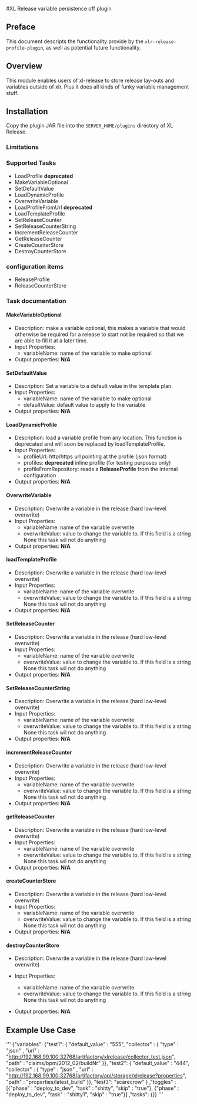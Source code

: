 #XL Release variable persistence off plugin

## Preface
This document descripts the functionality provide by the `xlr-release-profile-plugin`, as well as potential future functionality.

## Overview
This module enables users of xl-release to store release lay-outs and variables outside of xlr.
Plus it does all kinds of funky variable management stuff.

## Installation


Copy the plugin JAR file into the `SERVER_HOME/plugins` directory of XL Release.

### Limitations

### Supported Tasks

* LoadProfile **deprecated**
* MakeVariableOptional
* SetDefaultValue
* LoadDynamicProfile
* OverwriteVariable
* LoadProfileFromUrl **deprecated**
* LoadTemplateProfile
* SetReleaseCounter
* SetReleaseCounterString
* IncrementReleaseCounter
* GetReleaseCounter
* CreateCounterStore
* DestroyCounterStore


### configuration items
* ReleaseProfile
* ReleaseCounterStore


### Task documentation

####  MakeVariableOptional
* Description: make a variable optional, this makes a variable that would otherwise be required for a release to start not be required so that we are able to fill it at a later time.
* Input Properties:
  * variableName: name of the variable to make optional
* Output properties: **N/A**

####  SetDefaultValue
* Description: Set a variable to a default value in the template plan.
* Input Properties:
  * variableName: name of the variable to make optional
  * defaultValue: default value to apply to the variable
* Output properties: **N/A**

####  LoadDynamicProfile
* Description: load a variable profile from any location. This function is deprecated and will soon be replaced by loadTemplateProfile.
* Input Properties:
  * profileUrl: http/https url pointing at the profile (json format)
  * profiles: __deprecated__ inline profile (for testing purposes only)
  * profileFromRepository: reads a __ReleaseProfile__ from the internal configuration
* Output properties: **N/A**

####  OverwriteVariable
* Description: Overwrite a variable in the release (hard low-level overwrite)
* Input Properties:
  * variableName: name of the variable overwrite
  * overwriteValue: value to change the variable to. If this field is a string None this task wil not do anything
* Output properties: **N/A**

####  loadTemplateProfile
* Description: Overwrite a variable in the release (hard low-level overwrite)
* Input Properties:
  * variableName: name of the variable overwrite
  * overwriteValue: value to change the variable to. If this field is a string None this task wil not do anything
* Output properties: **N/A**

####  SetReleaseCounter
* Description: Overwrite a variable in the release (hard low-level overwrite)
* Input Properties:
  * variableName: name of the variable overwrite
  * overwriteValue: value to change the variable to. If this field is a string None this task wil not do anything
* Output properties: **N/A**

####  SetReleaseCounterString
* Description: Overwrite a variable in the release (hard low-level overwrite)
* Input Properties:
  * variableName: name of the variable overwrite
  * overwriteValue: value to change the variable to. If this field is a string None this task wil not do anything
* Output properties: **N/A**

####  incrementReleaseCounter
* Description: Overwrite a variable in the release (hard low-level overwrite)
* Input Properties:
  * variableName: name of the variable overwrite
  * overwriteValue: value to change the variable to. If this field is a string None this task wil not do anything
* Output properties: **N/A**

####  getReleaseCounter
* Description: Overwrite a variable in the release (hard low-level overwrite)
* Input Properties:
  * variableName: name of the variable overwrite
  * overwriteValue: value to change the variable to. If this field is a string None this task wil not do anything
* Output properties: **N/A**

####  createCounterStore
* Description: Overwrite a variable in the release (hard low-level overwrite)
* Input Properties:
  * variableName: name of the variable overwrite
  * overwriteValue: value to change the variable to. If this field is a string None this task wil not do anything
* Output properties: **N/A**

####  destroyCounterStore
* Description: Overwrite a variable in the release (hard low-level overwrite)
* Input Properties:
  * variableName: name of the variable overwrite
  * overwriteValue: value to change the variable to. If this field is a string None this task wil not do anything
* Output properties: **N/A**







    <type type="rel.releaseCounterTask" extends="rel.ProfileTask" virtual="true">
        <property name="counterStore" default="default" label="name of the counter Store" kind="string" required="true"
                  category="input"/>
        <property name="iconLocation" default="rel/profile.png" hidden="true"/>
        <property name="scriptLocation" default="rel/ReleaseCounter.py" category="input" hidden="true"/>
    </type>

    <type type="rel.SetReleaseCounter" extends="rel.releaseCounterTask"
          description="set a counter tied to this release">
        <property name="counterValue" label="value of the counter to set" kind="integer" required="true"
                  category="input"/>
        <property name="taskAction" label="what to do when we get to the script" kind="string" required="true"
                  default="set" hidden="true" category="input"/>
        <property name="counterName" label="name of the counter" kind="string" required="true" category="input"/>
    </type>

    <type type="rel.SetReleaseCounterString" extends="rel.releaseCounterTask"
          description="set a counter tied to this release but as string">
        <property name="counterValue" label="value of the counter to set" kind="string" required="true"
                  category="input"/>
        <property name="taskAction" label="what to do when we get to the script" kind="string" required="true"
                  default="setString" hidden="true" category="input"/>
        <property name="counterName" label="name of the counter" kind="string" required="true" category="input"/>
    </type>

    <type type="rel.incrementReleaseCounter" extends="rel.releaseCounterTask"
          description="get the release counter and increment it before returning">
        <property name="outputVariable" label="name of the variable" kind="string" required="true" category="output"/>
        <property name="counterName" label="name of the counter" kind="string" required="true" category="input"/>
        <property name="taskAction" label="what to do when we get to the script" kind="string" required="true"
                  default="increment" hidden="true" category="input"/>
    </type>

    <type type="rel.getReleaseCounter" extends="rel.releaseCounterTask"
          description="get the release counter and increment it before returning">
        <property name="outputVariable" label="name of the variable" kind="string" required="true" category="output"/>
        <property name="counterName" label="name of the counter" kind="string" required="true" category="input"/>
        <property name="taskAction" label="what to do when we get to the script" kind="string" required="true"
                  default="get" hidden="true" category="input"/>
    </type>

    <type type="rel.createCounterStore" extends="rel.releaseCounterTask" description="Create a fresh new counter store">
        <property name="taskAction" label="what to do when we get to the script" kind="string" required="true"
                  default="createStore" hidden="true" category="input"/>
    </type>
    <type type="rel.destroyCounterStore" extends="rel.releaseCounterTask" description="Destroy a counter store">
        <property name="taskAction" label="what to do when we get to the script" kind="string" required="true"
                  default="destroyStore" hidden="true" category="input"/>
    </type>

    <type type="rel.ReleaseCounterStore" extends="xlrelease.Configuration">
        <property name="counterStorage" default="{}" kind="string"/>
        <property name="modTime" label="time last modification" kind="string"/>
    </type>

    <!-- self tagging releases -->
    <type type="rel.setReleaseTag" extends="rel.ProfileTask">
        <property name="tag" required="true" label="tag to ad to the release" kind="string" category="input"/>
    </type>
    <type type="rel.loadTemplateProfile" extends="rel.ProfileTask">
        <property name="scriptLocation" default="rel/LoadTemplateProfile.py" category="input" hidden="true"/>
        <property name="profile_url" kind="string" required="false" hidden="false" category="input"/>
        <property name="profile" label="inline profile to load" required="false" category="input" size="large"/>
    </type>


</synthetic>


## Example Use Case


'''
{"variables":
    {"test1": { "default_value" : "555",
                "collector" : { "type" : "json" ,
                                "url" : "http://192.168.99.100:32768/artifactory/xlrelease/collector_test.json",
                                "path" : "claims/bpm/2012_02/buildNr" }},
     "test2": { "default_value" : "444",
                "collector" : { "type" : "json" ,
                                "url" : "http://192.168.99.100:32768/artifactory/api/storage/xlrelease?properties",
                                "path" : "properties/latest_build" }},
     "test3": "scarecrow" }
     ,"toggles" :
      [{"phase" : "deploy_to_dev", "task" : "shitty", "skip" : "true"},
       {"phase" : "deploy_to_dev", "task" : "shitty1", "skip" : "true"}]
     ,"tasks": {}}
'''
